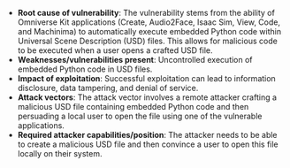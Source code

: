 - **Root cause of vulnerability**: The vulnerability stems from the ability of Omniverse Kit applications (Create, Audio2Face, Isaac Sim, View, Code, and Machinima) to automatically execute embedded Python code within Universal Scene Description (USD) files. This allows for malicious code to be executed when a user opens a crafted USD file.
- **Weaknesses/vulnerabilities present**: Uncontrolled execution of embedded Python code in USD files.
- **Impact of exploitation**: Successful exploitation can lead to information disclosure, data tampering, and denial of service.
- **Attack vectors**: The attack vector involves a remote attacker crafting a malicious USD file containing embedded Python code and then persuading a local user to open the file using one of the vulnerable applications.
- **Required attacker capabilities/position**: The attacker needs to be able to create a malicious USD file and then convince a user to open this file locally on their system.